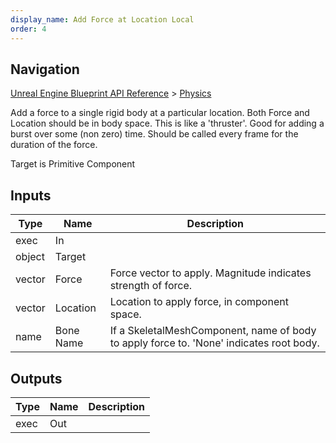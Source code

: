 ```yaml
---
display_name: Add Force at Location Local
order: 4
---
```

## Navigation

[Unreal Engine Blueprint API Reference](https://dev.epicgames.com/documentation/en-us/unreal-engine/BlueprintAPI) > [Physics](https://dev.epicgames.com/documentation/en-us/unreal-engine/BlueprintAPI/Physics)

Add a force to a single rigid body at a particular location. Both Force and Location should be in body space.
This is like a 'thruster'. Good for adding a burst over some (non zero) time. Should be called every frame for the duration of the force.

Target is Primitive Component

## Inputs

| Type | Name | Description |
| --- | --- | --- |
| exec | In |  |
| object | Target |  |
| vector | Force | Force vector to apply. Magnitude indicates strength of force. |
| vector | Location | Location to apply force, in component space. |
| name | Bone Name | If a SkeletalMeshComponent, name of body to apply force to. 'None' indicates root body. |

## Outputs

| Type | Name | Description |
| --- | --- | --- |
| exec | Out |  |
